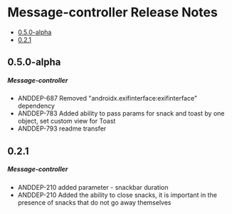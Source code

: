 # Message-controller Release Notes

- [0.5.0-alpha](#050-alpha)
- [0.2.1](#021)

## 0.5.0-alpha
##### Message-controller
* ANDDEP-687 Removed "androidx.exifinterface:exifinterface" dependency
* ANDDEP-783 Added ability to pass params for snack and toast by one object, set custom view for Toast
* ANDDEP-793 readme transfer
## 0.2.1
##### Message-controller
* ANDDEP-210 added parameter - snackbar duration
* ANDDEP-210 Added the ability to close snacks, it is important in the presence of snacks that do not go away themselves